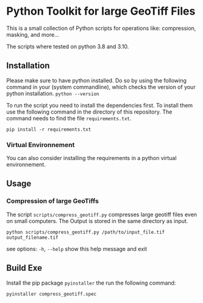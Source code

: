 # Python Toolkit for large GeoTiff Files


This is a small collection of Python scripts for operations like: compression, masking, and more...


The scripts where tested on python 3.8 and 3.10.


## Installation
Please make sure to have python installed. Do so by using the following command in your (system commandline), which checks the version of your python installation.
```python --version```


To run the script you need to install the dependencies first. To install them use the following command in the directory of this repository. The command needs to find the file `requirements.txt`.

```pip install -r requirements.txt```


### Virtual Environnement

You can also consider installing the requirements in a python virtual environnement.



## Usage

### Compression of large GeoTiffs
The script `scripts/compress_geotiff.py` compresses large geotiff files even on small computers. The Output is stored in the same directory as input.

```python scripts/compress_geotiff.py /path/to/input_file.tif output_filename.tif```

see options:
  `-h`, `--help`           show this help message and exit



## Build Exe

Install the pip package `pyinstaller` the run the following command:

```pyinstaller compress_geotiff.spec```







